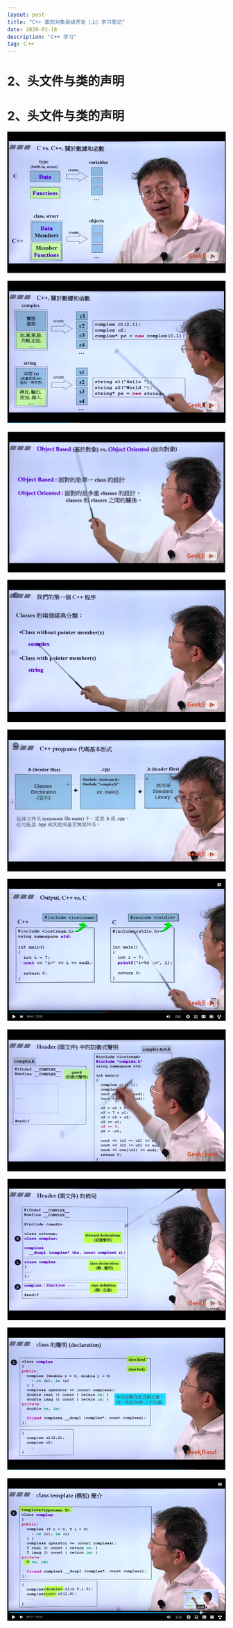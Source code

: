 ```yaml
---
layout: post
title: "C++ 面向对象高级开发（上）学习笔记"
date: 2020-01-18 
description: "C++ 学习"
tag: Ｃ++
---
```

# 2、头文件与类的声明　　

# 2、头文件与类的声明　
![](/images/posts/c++/2-1.png)  

![](/images/posts/c++/2-2.png)

![](/images/posts/c++/2-3.png)

![](/images/posts/c++/2-4.png)

![](/images/posts/c++/2-5.png)

![](/images/posts/c++/2-6.png)

![](/images/posts/c++/2-7.png)

![](/images/posts/c++/2-8.png)

![](/images/posts/c++/2-9.png)

![](/images/posts/c++/2-10.png)